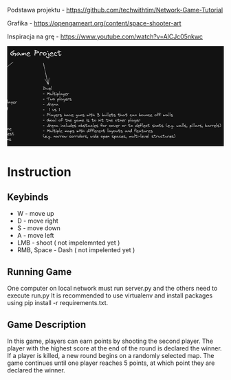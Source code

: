 Podstawa projektu - https://github.com/techwithtim/Network-Game-Tutorial

Grafika - https://opengameart.org/content/space-shooter-art

Inspiracja na grę - https://www.youtube.com/watch?v=AlCJc05nkwc

![Pomysł na gre](320744117_5722551721127289_3582924636103691263_n.png)

# Instruction

## Keybinds

- W - move up
- D - move right
- S - move down
- A - move left
- LMB - shoot ( not impelemnted yet )
- RMB, Space - Dash ( not impelented yet )

## Running Game

One computer on local network must run server.py and the others need to execute run.py
It is recommended to use virtualenv and install packages using pip install -r requirements.txt.

## Game Description

In this game, players can earn points by shooting the second player. The player with the highest score at the end of the round is declared the winner. If a player is killed, a new round begins on a randomly selected map. The game continues until one player reaches 5 points, at which point they are declared the winner.
